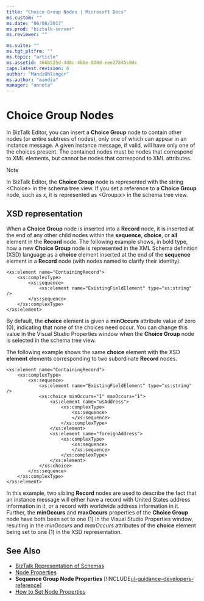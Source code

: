 ```yaml
---
title: "Choice Group Nodes | Microsoft Docs"
ms.custom: ""
ms.date: "06/08/2017"
ms.prod: "biztalk-server"
ms.reviewer: ""

ms.suite: ""
ms.tgt_pltfrm: ""
ms.topic: "article"
ms.assetid: 466b525d-4d8c-4b8e-830d-eee27845c0dc
caps.latest.revision: 6
author: "MandiOhlinger"
ms.author: "mandia"
manager: "anneta"
---
```

# Choice Group Nodes
In BizTalk Editor, you can insert a **Choice Group** node to contain other nodes (or entire subtrees of nodes), only one of which can appear in an instance message. A given instance message, if valid, will have only one of the choices present. The contained nodes must be nodes that correspond to XML elements, but cannot be nodes that correspond to XML attributes.  

> [!NOTE]
>  In BizTalk Editor, the **Choice Group** node is represented with the string \<Choice\> in the schema tree view. If you set a reference to a **Choice Group** node, such as x, it is represented as \<Group:x\> in the schema tree view.  

## XSD representation  
 When a **Choice Group** node is inserted into a **Record** node, it is inserted at the end of any other child nodes within the **sequence**, **choice**, or **all** element in the **Record** node. The following example shows, in bold type, how a new **Choice Group** node is represented in the XML Schema definition (XSD) language as a **choice** element inserted at the end of the **sequence** element in a **Record** node (with nodes named to clarify their identity).  

```  
<xs:element name="ContainingRecord">  
    <xs:complexType>  
        <xs:sequence>  
            <xs:element name="ExistingFieldElement" type="xs:string" />  
        </xs:sequence>  
    </xs:complexType>  
</xs:element>  

```  

 By default, the **choice** element is given a **minOccurs** attribute value of zero (0), indicating that none of the choices need occur. You can change this value in the Visual Studio Properties window when the **Choice Group** node is selected in the schema tree view.  

 The following example shows the same **choice** element with the XSD **element** elements corresponding to two subordinate **Record** nodes.  

```  
<xs:element name="ContainingRecord">  
    <xs:complexType>  
        <xs:sequence>  
            <xs:element name="ExistingFieldElement" type="xs:string" />  
            <xs:choice minOccurs="1" maxOccurs="1">  
                <xs:element name="usAddress">  
                    <xs:complexType>  
                        <xs:sequence>  
                        </xs:sequence>  
                    </xs:complexType>  
                </xs:element>  
                <xs:element name="foreignAddress">  
                    <xs:complexType>  
                        <xs:sequence>  
                        </xs:sequence>  
                    </xs:complexType>  
                </xs:element>  
            </xs:choice>  
        </xs:sequence>  
    </xs:complexType>  
</xs:element>  
```  

 In this example, two sibling **Record** nodes are used to describe the fact that an instance message will either have a record with United States address information in it, or a record with worldwide address information in it. Further, the **minOccurs** and **maxOccurs** properties of the **Choice Group** node have both been set to one (1) in the Visual Studio Properties window, resulting in the *minOccurs* and *maxOccurs* attributes of the **choice** element being set to one (1) in the XSD representation.  

## See Also  
- [BizTalk Representation of Schemas](../core/biztalk-representation-of-schemas.md)   
- [Node Properties](../core/node-properties.md)   
- **Sequence Group Node Properties** [!INCLUDE[ui-guidance-developers-reference](../includes/ui-guidance-developers-reference.md)]     
- [How to Set Node Properties](../core/how-to-set-node-properties.md)
